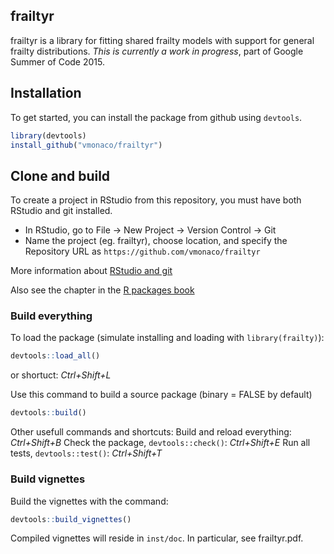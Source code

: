 <!-- README.md is generated from README.Rmd. Please edit that file -->
frailtyr
--------

frailtyr is a library for fitting shared frailty models with support for general frailty distributions. *This is currently a work in progress*, part of Google Summer of Code 2015.

Installation
------------

To get started, you can install the package from github using `devtools`.

``` r
library(devtools)
install_github("vmonaco/frailtyr")
```

Clone and build
---------------

To create a project in RStudio from this repository, you must have both RStudio and git installed.

-   In RStudio, go to File -\> New Project -\> Version Control -\> Git
-   Name the project (eg. frailtyr), choose location, and specify the Repository URL as `https://github.com/vmonaco/frailtyr`

More information about [RStudio and git](https://support.rstudio.com/hc/en-us/articles/200532077-Version-Control-with-Git-and-SVN)

Also see the chapter in the [R packages book](http://r-pkgs.had.co.nz/git.html)

### Build everything

To load the package (simulate installing and loading with `library(frailty)`):

``` r
devtools::load_all()
```

or shortuct: *Ctrl+Shift+L*

Use this command to build a source package (binary = FALSE by default)

``` r
devtools::build()
```

Other usefull commands and shortcuts: Build and reload everything: *Ctrl+Shift+B* Check the package, `devtools::check()`: *Ctrl+Shift+E* Run all tests, `devtools::test()`: *Ctrl+Shift+T*

### Build vignettes

Build the vignettes with the command:

``` r
devtools::build_vignettes()
```

Compiled vignettes will reside in `inst/doc`. In particular, see frailtyr.pdf.
